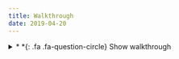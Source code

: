 ```yaml
---
title: Walkthrough
date: 2019-04-20
---
```

<details>

<summary >
<a class=".btn .btn-primary">
  *&nbsp;*{: .fa .fa-question-circle} Show walkthrough
</a>
</summary>

### 0.0 - Empty project ([**clone on Github**](https://github.com/CamilleBC/android-kotlin-basics/tree/b7aedaebebab286bda00cb2d55df0be104125992))

This is the starting step for our application.
We simply have a _MainActivity_ class that extends _AppCompatActivity_ (I'm using this for compatibility reasons on older phones, use whatever you need for your project).

The activity inflates its XML layout in the [_MainActivity.onCreate_](https://developer.android.com/guide/components/activities/activity-lifecycle#oncreate) function, which will then display the views on screen.

```kotlin
class MainActivity : AppCompatActivity() {

override fun onCreate(savedInstanceState: Bundle?) {
    super.onCreate(savedInstanceState)
    // Inflate the XML layout
    setContentView(R.layout.activity_main)
    }
}
```

That's it. 

### 0.1.1 - Launch a fragment ([**clone on Github**](https://github.com/CamilleBC/android-kotlin-basics/tree/a3117b27ba05fe1d359fcf3a7251f24a66294381))

We could directly implement our layout in the _MainActivity_. The advantage of using a _Fragment_ instead of an _Activity_ is that we can reuse fragments in different activities if needed, or display multiple fragments on screen depending on the display size, orientation, etc.

 1. We create a _DogListFragment_ with a simple TextView.
 => See [here](https://github.com/CamilleBC/android-kotlin-basics/blob/caaae274a959dba10cbf59d0d78646be1d175713/app/src/main/java/me/camillebc/basics/view/fragment/DogListFragment.kt) for the _DogListFragment_, [here](https://github.com/CamilleBC/android-kotlin-basics/blob/caaae274a959dba10cbf59d0d78646be1d175713/app/src/main/res/layout/fragment_dog_list.xml) for its layout.

 2. We also need to create a container for the _DogListFragment_'s layout in the _MainActivity_'s layout. We choose to use a _ConstraintLayout_ as it's the most versatile, and the preferred way to managed nested layouts.
 => See [here](https://github.com/CamilleBC/android-kotlin-basics/blob/caaae274a959dba10cbf59d0d78646be1d175713/app/src/main/res/layout/activity_main.xml) for the _MainActivity_'s layout.

 3. We use of the [_FragmentManager_](https://developer.android.com/reference/android/app/FragmentManager.html) in the _MainActivity.onCreate_ to add the fragment to the activity: 
  => See [here](https://github.com/CamilleBC/android-kotlin-basics/blob/caaae274a959dba10cbf59d0d78646be1d175713/app/src/main/java/me/camillebc/basics/view/MainActivity.kt) for the _MainActivity_.
	   1. We instantiate a _DogListFragment_ when the _Activity_ is created.
	   2. We get the _FragmentManager_ and start a transaction. Each Android activity has a [_FragmentManager_]. Surprisingly, it allows us to manage fragments. This will allow us to specify the type of the transaction, and, once defined, commit it for execution.
	   3. We add the fragment, and as parameter the ID of an element of the _MainActivity_'s layout in which the _DogListFragment_ instance will be inflated.
	   4. Finally, we commit the transaction. It will be scheduled on the main thread to be done the next time that the thread is ready.

```kotlin
val dogListFragment = DogListFragment()	            		// 1
supportFragmentManager.beginTransaction()         		// 2
   .add(R.id.constraintLayout_main_fragment, dogListFragment)	// 3
   .commit()		                        		// 4
```

### 0.1.2 - Communicate between the fragments and the activities ([**clone on Github**](https://github.com/CamilleBC/android-kotlin-basics/tree/15d54a84d8d1a1c4d93657e42ef0800127a43c23))
 1. We first take care of the UI changes. We add a floating button to the [_fragment_dog_list.xml_]() layout, as well as a drawable **+** icon.
 2. To communicate between the fragment and the activity, we need to add:
	1. A listener [**interface**](https://kotlinlang.org/docs/reference/interfaces.html#interfaces) in the fragment. This is an **abstract** class, and its role is only to force the activity that implements the fragment to implement its members/methods. Add the following to the _DogListFragment_:
	```kotlin
	interface OnAddClickListener {  
		    fun onDogListAddClick()  
	}
	```
	2. The implementation of the interface: a callback in the activity.
		```kotlin
		override fun onDogListAddClick() {  
	    val dogEditorFragment = DogEditorFragment()  
	    supportFragmentManager.beginTransaction()  
	    .replace(R.id.constraintLayout_main_fragmentContainer, dogEditorFragment)  
        .addToBackStack(null)  
	        .commit()  
		}
	```  

 3. We need to attach the actual callback to the button's onClickListener:  
	1. Attach the reference of the activity that implements the listener to the fragment  
	2. Add the activity's callback to the button through [View.setOnClickListener]

### 0.1.3 - Manipulate fragments ([**Clone on Github**](https://github.com/CamilleBC/android-kotlin-basics/tree/6f7cbf3039c3a0a180f9bce948f4b9ba03f02cb2))

### 0.1.4 - Send the data to fragments ([**Clone on Github**](https://github.com/CamilleBC/android-kotlin-basics/tree/9ef782c9dca98ef6fcf3fc5d143b6bea1fd49718))

</details>
<!--stackedit_data:
eyJoaXN0b3J5IjpbLTE3MzE3MTk1MzksLTIwNTUyOTEwMzcsLT
EwNjk5NDUyMjMsLTE1NDkxMzEzMjIsLTE1MDk3ODc1MzQsLTg0
ODYyNjkyOV19
-->